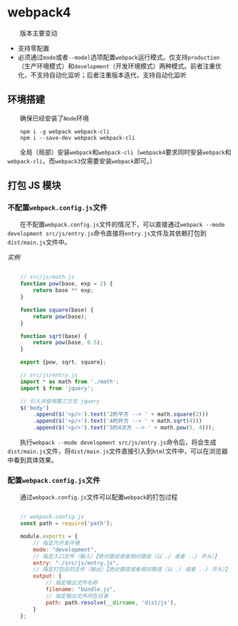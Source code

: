# webpack4

　　版本主要变动

- 支持零配置
- 必须通过`mode`或者`--model`选项配置`webpack`运行模式。仅支持`production`（生产环境模式）和`development`（开发环境模式）两种模式。前者注重优化，不支持自动化监听；后者注重版本迭代，支持自动化监听


## 环境搭建

　　确保已经安装了`Node`环境

```
    npm i -g webpack webpack-cli
    npm i --save-dev webpack webpack-cli
```

　　全局（局部）安装`webpack`和`webpack-cli`（`webpack4`要求同时安装`webpack`和`webpack-cli`，而`webpack3`仅需要安装`webpack`即可。）

## 打包 JS 模块

### 不配置`webpack.config.js`文件

　　在不配置`webpack.config.js`文件的情况下，可以直接通过`webpack --mode development src/js/entry.js`命令直接将`entry.js`文件及其依赖打包到`dist/main.js`文件中。

*实例*

```javascript

    // src/js/math.js
    function pow(base, exp = 2) {
        return base ** exp;
    }

    function square(base) {
        return pow(base);
    }

    function sqrt(base) {
        return pow(base, 0.5);
    }

    export {pow, sqrt, square};

    // src/js/entry.js
    import * as math from './math';
    import $ from 'jquery';

    // 引入并使用第三方包 jquery
    $('body')
        .append($('<p/>').text('2的平方 --> ' + math.square(2)))
        .append($('<p/>').text('4的开方 --> ' + math.sqrt(4)))
        .append($('<p/>').text('5的4次方 --> ' + math.pow(5, 4)));

```

　　执行`webpack --mode development src/js/entry.js`命令后，将会生成`dist/main.js`文件，将`dist/main.js`文件直接引入到`html`文件中，可以在浏览器中看到具体效果。

### 配置`webpack.config.js`文件

　　通过`webpack.config.js`文件可以配置`webpack`的打包过程

```javascript

    // webpack.config.js
    const path = require('path');

    module.exports = {
        // 指定为开发环境
        mode: "development",
        // 指定入口文件（输入）【绝对路径或者相对路径（以 ./ 或者 ../ 开头）】
        entry: "./src/js/entry.js",
        // 指定打包后的文件（输出）【绝对路径或者相对路径（以 ./ 或者 ../ 开头）】
        output: {
            // 指定输出文件名称
            filename: "bundle.js",
            // 指定输出文件所在目录
            path: path.resolve(__dirname, 'dist/js'),
        }
    };

```










